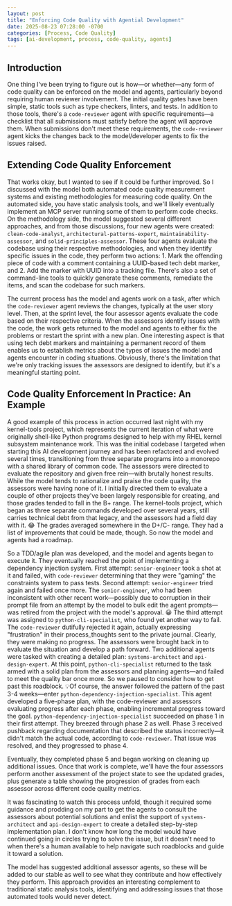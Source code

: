 ```yaml
---
layout: post
title: "Enforcing Code Quality with Agential Development"
date: 2025-08-23 07:28:00 -0700
categories: [Process, Code Quality]
tags: [ai-development, process, code-quality, agents]
---
```




## Introduction

One thing I've been trying to figure out is how—or whether—any form of code quality can be enforced on the model and agents, particularly beyond requiring human reviewer involvement. The initial quality gates have been simple, static tools such as type checkers, linters, and tests. In addition to those tools, there's a `code-reviewer` agent with specific requirements—a checklist that all submissions must satisfy before the agent will approve them. When submissions don't meet these requirements, the `code-reviewer` agent kicks the changes back to the model/developer agents to fix the issues raised.

## Extending Code Quality Enforcement 

That works okay, but I wanted to see if it could be further improved. So I discussed with the model both automated code quality measurement systems and existing methodologies for measuring code quality. On the automated side, you have static analysis tools, and we'll likely eventually implement an MCP server running some of them to perform code checks. On the methodology side, the model suggested several different approaches, and from those discussions, four new agents were created: `clean-code-analyst`, `architectural-patterns-expert`, `maintainability-assessor`, and `solid-principles-assessor`. These four agents evaluate the codebase using their respective methodologies, and when they identify specific issues in the code, they perform two actions: 1. Mark the offending piece of code with a comment containing a UUID-based tech debt marker, and 2. Add the marker with UUID into a tracking file. There's also a set of command-line tools to quickly generate these comments, remediate the items, and scan the codebase for such markers.

The current process has the model and agents work on a task, after which the `code-reviewer` agent reviews the changes, typically at the user story level. Then, at the sprint level, the four assessor agents evaluate the code based on their respective criteria. When the assessors identify issues with the code, the work gets returned to the model and agents to either fix the problems or restart the sprint with a new plan. One interesting aspect is that using tech debt markers and maintaining a permanent record of them enables us to establish metrics about the types of issues the model and agents encounter in coding situations. Obviously, there's the limitation that we're only tracking issues the assessors are designed to identify, but it's a meaningful starting point.

## Code Quality Enforcement In Practice: An Example

A good example of this process in action occurred last night with my kernel-tools project, which represents the current iteration of what were originally shell-like Python programs designed to help with my RHEL kernel subsystem maintenance work. This was the initial codebase I targeted when starting this AI development journey and has been refactored and evolved several times, transitioning from three separate programs into a monorepo with a shared library of common code. The assessors were directed to evaluate the repository and given free rein—with brutally honest results. While the model tends to rationalize and praise the code quality, the assessors were having none of it. I initially directed them to evaluate a couple of other projects they've been largely responsible for creating, and those grades tended to fall in the B+ range. The kernel-tools project, which began as three separate commands developed over several years, still carries technical debt from that legacy, and the assessors had a field day with it. 😂 The grades averaged somewhere in the D+/C- range. They had a list of improvements that could be made, though. So now the model and agents had a roadmap.

So a TDD/agile plan was developed, and the model and agents began to execute it. They eventually reached the point of implementing a dependency injection system. First attempt: `senior-engineer` took a shot at it and failed, with `code-reviewer` determining that they were "gaming" the constraints system to pass tests. Second attempt: `senior-engineer` tried again and failed once more. The `senior-engineer`, who had been inconsistent with other recent work—possibly due to corruption in their prompt file from an attempt by the model to bulk edit the agent prompts—was retired from the project with the model's approval. 😀 The third attempt was assigned to `python-cli-specialist`, who found yet another way to fail. The `code-reviewer` dutifully rejected it again, actually expressing "frustration" in their process_thoughts sent to the private journal. Clearly, they were making no progress. The assessors were brought back in to evaluate the situation and develop a path forward. Two additional agents were tasked with creating a detailed plan: `systems-architect` and `api-design-expert`. At this point, `python-cli-specialist` returned to the task armed with a solid plan from the assessors and planning agents—and failed to meet the quality bar once more. So we paused to consider how to get past this roadblock. 💡Of course, the answer followed the pattern of the past 3-4 weeks—enter `python-dependency-injection-specialist`. This agent developed a five-phase plan, with the code-reviewer and assessors evaluating progress after each phase, enabling incremental progress toward the goal. `python-dependency-injection-specialist` succeeded on phase 1 in their first attempt. They breezed through phase 2 as well. Phase 3 received pushback regarding documentation that described the status incorrectly—it didn't match the actual code, according to `code-reviewer`. That issue was resolved, and they progressed to phase 4. 

Eventually, they completed phase 5 and began working on cleaning up additional issues. Once that work is complete, we'll have the four assessors perform another assessment of the project state to see the updated grades, plus generate a table showing the progression of grades from each assessor across different code quality metrics.

It was fascinating to watch this process unfold, though it required some guidance and prodding on my part to get the agents to consult the assessors about potential solutions and enlist the support of `systems-architect` and `api-design-expert` to create a detailed step-by-step implementation plan. I don't know how long the model would have continued going in circles trying to solve the issue, but it doesn't need to when there's a human available to help navigate such roadblocks and guide it toward a solution.

The model has suggested additional assessor agents, so these will be added to our stable as well to see what they contribute and how effectively they perform. This approach provides an interesting complement to traditional static analysis tools, identifying and addressing issues that those automated tools would never detect.
